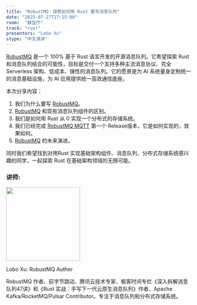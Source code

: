 ```yaml
---
title: "RobustMQ：探索如何用 Rust 重写消息队列"
date: "2025-07-27T17:15:00"
room:  "静宜厅"
track: "rust"
presenters: "Lobo Xu"
stype: "中文演讲"
---
```


[RobustMQ](https://github.com/robustmq/robustmq) 是一个 100% 基于 Rust 语言开发的开源消息队列。它希望探索 Rust 和消息队列结合的可能性，目标是交付一个支持多种主流消息协议、完全 Serverless 架构、低成本、弹性的消息队列。它的愿景是为 AI 系统量身定制统一的消息基础设施，为 AI 应用提供统一高效通信底座。

本次分享内容：
1. 我们为什么要写 [RobustMQ](https://github.com/robustmq/robustmq)。
2. [RobustMQ](https://github.com/robustmq/robustmq) 和现有消息队列组件的区别。
3. 我们是如何用 Rust 从 0 实现一个分布式的存储系统。
4. 我们已经完成 [RobustMQ MQTT](https://github.com/robustmq/robustmq) 第一个 Release版本，它是如何实现的，效果如何。
5. [RobustMQ](https://github.com/robustmq/robustmq) 的未来演进。

同时我们希望找到对用Rust 实现基础架构组件、消息队列、分布式存储系统感兴趣的同学，一起探索 Rust 在基础架构领域的无限可能。

### 讲师:

<img src="https://sessionize.com/image/ff6b-400o400o1-TS9gU3SJdBeUuN5vSB4n7y.jpg" width="200" /><br/>

Lobo Xu: RobustMQ Auther

RobustMQ 作者、前字节跳动、腾讯云技术专家、极客时间专栏《深入拆解消息队列47讲》和《Rust 实战：手写下一代云原生消息队列》作者、Apache Kafka/RocketMQ/Pulsar Contributor。专注于消息队列和分布式存储系统。